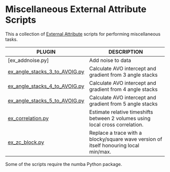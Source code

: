 # Miscellaneous External Attribute Scripts
This a collection of [External Attribute](http://waynegm.github.io/WMPlugin-Docs/docs/plugins/externalattrib/) scripts for performing miscellaneous tasks.

| PLUGIN | DESCRIPTION |
|--------|-------------|
| [ex_addnoise.py] | Add noise to data |
| [ex_angle_stacks_3_to_AVOIG.py](http://waynegm.github.io/OpendTect-Plugin-Docs/External_Attributes/AVO_IG) | Calculate AVO intercept and gradient from 3 angle stacks |
| [ex_angle_stacks_4_to_AVOIG.py](http://waynegm.github.io/OpendTect-Plugin-Docs/External_Attributes/AVO_IG) | Calculate AVO intercept and gradient from 4 angle stacks |
| [ex_angle_stacks_5_to_AVOIG.py](http://waynegm.github.io/OpendTect-Plugin-Docs/External_Attributes/AVO_IG) | Calculate AVO intercept and gradient from 5 angle stacks |
| [ex_correlation.py](http://waynegm.github.io/OpendTect-Plugin-Docs/External_Attributes/Z_Delay_Est) | Estimate relative timeshifts between 2 volumes using local cross correlation. |
| [ex_zc_block.py](http://waynegm.github.io/OpendTect-Plugin-Docs/External_Attributes/ZC_Block) | Replace a trace with a blocky/square wave version of itself honouring local min/max.  |

Some of the scripts require the numba Python package.

